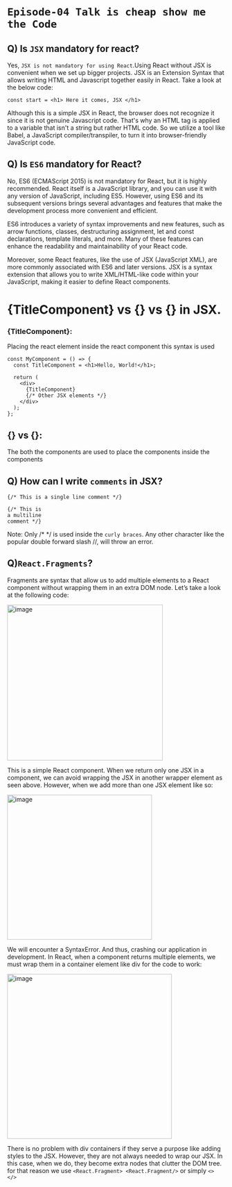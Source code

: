 # `Episode-04 Talk is cheap show me the Code`

## Q) Is `JSX` mandatory for react?
Yes, `JSX is not mandatory for using React`.Using React without JSX is convenient when we set up bigger projects. JSX is an Extension Syntax that allows writing HTML and Javascript together easily in React.
Take a look at the below code:
```
const start = <h1> Here it comes, JSX </h1>
```
Although this is a simple JSX in React, the browser does not recognize it since it is not genuine Javascript code. That's why an HTML tag is applied to a variable that isn't a string but rather HTML code. So we utilize a tool like Babel, a JavaScript compiler/transpiler, to turn it into browser-friendly JavaScript code.

## Q) Is `ES6` mandatory for React?
No, ES6 (ECMAScript 2015) is not mandatory for React, but it is highly recommended. React itself is a JavaScript library, and you can use it with any version of JavaScript, including ES5. However, using ES6 and its subsequent versions brings several advantages and features that make the development process more convenient and efficient.

ES6 introduces a variety of syntax improvements and new features, such as arrow functions, classes, destructuring assignment, let and const declarations, template literals, and more. Many of these features can enhance the readability and maintainability of your React code.

Moreover, some React features, like the use of JSX (JavaScript XML), are more commonly associated with ES6 and later versions. JSX is a syntax extension that allows you to write XML/HTML-like code within your JavaScript, making it easier to define React components.

# {TitleComponent} vs {<TitleComponent/>} vs {<TitleComponent></TitleComponent>} in JSX.
### {TitleComponent}:
Placing the react element inside the react component this syntax is used
```
const MyComponent = () => {
  const TitleComponent = <h1>Hello, World!</h1>;

  return (
    <div>
      {TitleComponent}
      {/* Other JSX elements */}
    </div>
  );
};
```


## {<TitleComponent/>} vs {<TitleComponent></TitleComponent>}:

The both the components are used to place the components inside the components


## Q) How can I write `comments` in JSX?
```
{/* This is a single line comment */}

{/* This is
a multiline 
comment */}
```
Note: Only /* */ is used inside the `curly braces`. Any other character like the popular double forward slash //, will throw an error.

## Q)`React.Fragments`?
Fragments are syntax that allow us to add multiple elements to a React component without wrapping them in an extra DOM node.
Let’s take a look at the following code:

<img align="center" width="359" alt="image" src="https://github.com/striver02/Namaste-React/assets/112791483/71edf4c2-d80e-41b7-a219-ec3f138e3abe">

This is a simple React component. When we return only one JSX in a component, we can avoid wrapping the JSX in another wrapper element as seen above. However, when we add more than one JSX element like so:

<img width="334" alt="image" src="https://github.com/striver02/Namaste-React/assets/112791483/6bfc1d2f-a7ad-40b6-9e63-60204ef6ba35">

We will encounter a SyntaxError. And thus, crashing our application in development.
In React, when a component returns multiple elements, we must wrap them in a container element like div for the code to work:

<img width="380" alt="image" src="https://github.com/striver02/Namaste-React/assets/112791483/6a0a64f6-1c26-4331-9756-2d2718ba9856">


There is no problem with div containers if they serve a purpose like adding styles to the JSX. However, they are not always needed to wrap our JSX. In this case, when we do, they become extra nodes that clutter the DOM tree.
for that reason we use `<React.Fragment> <React.Fragment/>` or simply `<> </>`




